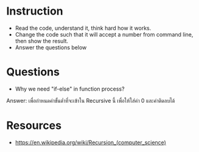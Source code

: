 ﻿# Instruction
* Read the code, understand it, think hard how it works.
* Change the code such that it will accept a number from command line, then show the result.
* Answer the questions below

# Questions
* Why we need "if-else" in function process?

Answer: เพื่อกำหนดค่าขั้นต่ำที่จะเข้าใน Recursive นี้ เพื่อให้ใส่ค่า 0 และค่าติดลบได้


# Resources
* https://en.wikipedia.org/wiki/Recursion_(computer_science)
